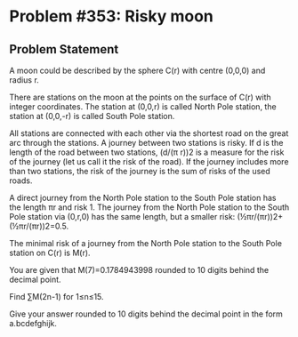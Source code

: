 # Problem #353: Risky moon 

## Problem Statement 


A moon could be described by the sphere C(r) with centre (0,0,0) and radius r. 


There are stations on the moon at the points on the surface of C(r) with integer coordinates. The station at (0,0,r) is called North Pole station, the station at (0,0,-r) is called South Pole station.


All stations are connected with each other via the shortest road on the great arc through the stations. A journey between two stations is risky. If d is the length of the road between two stations, (d/(π r))2 is a measure for the risk of the journey (let us call it the risk of the road). If the journey includes more than two stations, the risk of the journey is the sum of risks of the used roads.


A direct journey from  the North Pole station to the South Pole station has the length πr and risk 1. The journey from the North Pole station to the South Pole station via (0,r,0) has the same length, but a smaller risk: (½πr/(πr))2+(½πr/(πr))2=0.5.


The minimal risk of a journey from the North Pole station to the South Pole station on C(r) is M(r).


You are given that M(7)=0.1784943998  rounded to 10 digits behind the decimal point. 


Find ∑M(2n-1) for 1≤n≤15.


Give your answer rounded to 10 digits behind the decimal point in the form a.bcdefghijk.

